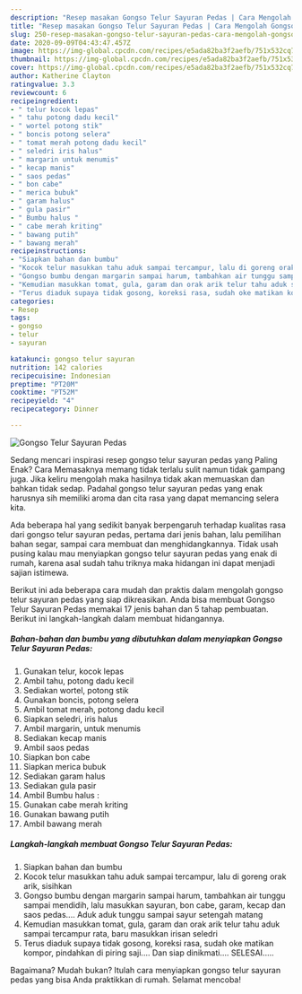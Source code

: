 ```yaml
---
description: "Resep masakan Gongso Telur Sayuran Pedas | Cara Mengolah Gongso Telur Sayuran Pedas Yang Sempurna"
title: "Resep masakan Gongso Telur Sayuran Pedas | Cara Mengolah Gongso Telur Sayuran Pedas Yang Sempurna"
slug: 250-resep-masakan-gongso-telur-sayuran-pedas-cara-mengolah-gongso-telur-sayuran-pedas-yang-sempurna
date: 2020-09-09T04:43:47.457Z
image: https://img-global.cpcdn.com/recipes/e5ada82ba3f2aefb/751x532cq70/gongso-telur-sayuran-pedas-foto-resep-utama.jpg
thumbnail: https://img-global.cpcdn.com/recipes/e5ada82ba3f2aefb/751x532cq70/gongso-telur-sayuran-pedas-foto-resep-utama.jpg
cover: https://img-global.cpcdn.com/recipes/e5ada82ba3f2aefb/751x532cq70/gongso-telur-sayuran-pedas-foto-resep-utama.jpg
author: Katherine Clayton
ratingvalue: 3.3
reviewcount: 6
recipeingredient:
- " telur kocok lepas"
- " tahu potong dadu kecil"
- " wortel potong stik"
- " boncis potong selera"
- " tomat merah potong dadu kecil"
- " seledri iris halus"
- " margarin untuk menumis"
- " kecap manis"
- " saos pedas"
- " bon cabe"
- " merica bubuk"
- " garam halus"
- " gula pasir"
- " Bumbu halus "
- " cabe merah kriting"
- " bawang putih"
- " bawang merah"
recipeinstructions:
- "Siapkan bahan dan bumbu"
- "Kocok telur masukkan tahu aduk sampai tercampur, lalu di goreng orak arik, sisihkan"
- "Gongso bumbu dengan margarin sampai harum, tambahkan air tunggu sampai mendidih, lalu masukkan sayuran, bon cabe, garam, kecap dan saos pedas.... Aduk aduk tunggu sampai sayur setengah matang"
- "Kemudian masukkan tomat, gula, garam dan orak arik telur tahu aduk sampai tercampur rata, baru masukkan irisan seledri"
- "Terus diaduk supaya tidak gosong, koreksi rasa, sudah oke matikan kompor, pindahkan di piring saji.... Dan siap dinikmati.... SELESAI....."
categories:
- Resep
tags:
- gongso
- telur
- sayuran

katakunci: gongso telur sayuran 
nutrition: 142 calories
recipecuisine: Indonesian
preptime: "PT20M"
cooktime: "PT52M"
recipeyield: "4"
recipecategory: Dinner

---
```



![Gongso Telur Sayuran Pedas](https://img-global.cpcdn.com/recipes/e5ada82ba3f2aefb/751x532cq70/gongso-telur-sayuran-pedas-foto-resep-utama.jpg)

Sedang mencari inspirasi resep gongso telur sayuran pedas yang Paling Enak? Cara Memasaknya memang tidak terlalu sulit namun tidak gampang juga. Jika keliru mengolah maka hasilnya tidak akan memuaskan dan bahkan tidak sedap. Padahal gongso telur sayuran pedas yang enak harusnya sih memiliki aroma dan cita rasa yang dapat memancing selera kita.

Ada beberapa hal yang sedikit banyak berpengaruh terhadap kualitas rasa dari gongso telur sayuran pedas, pertama dari jenis bahan, lalu pemilihan bahan segar, sampai cara membuat dan menghidangkannya. Tidak usah pusing kalau mau menyiapkan gongso telur sayuran pedas yang enak di rumah, karena asal sudah tahu triknya maka hidangan ini dapat menjadi sajian istimewa.




Berikut ini ada beberapa cara mudah dan praktis dalam mengolah gongso telur sayuran pedas yang siap dikreasikan. Anda bisa membuat Gongso Telur Sayuran Pedas memakai 17 jenis bahan dan 5 tahap pembuatan. Berikut ini langkah-langkah dalam membuat hidangannya.

<!--inarticleads1-->

##### Bahan-bahan dan bumbu yang dibutuhkan dalam menyiapkan Gongso Telur Sayuran Pedas:

1. Gunakan  telur, kocok lepas
1. Ambil  tahu, potong dadu kecil
1. Sediakan  wortel, potong stik
1. Gunakan  boncis, potong selera
1. Ambil  tomat merah, potong dadu kecil
1. Siapkan  seledri, iris halus
1. Ambil  margarin, untuk menumis
1. Sediakan  kecap manis
1. Ambil  saos pedas
1. Siapkan  bon cabe
1. Siapkan  merica bubuk
1. Sediakan  garam halus
1. Sediakan  gula pasir
1. Ambil  Bumbu halus :
1. Gunakan  cabe merah kriting
1. Gunakan  bawang putih
1. Ambil  bawang merah




<!--inarticleads2-->

##### Langkah-langkah membuat Gongso Telur Sayuran Pedas:

1. Siapkan bahan dan bumbu
1. Kocok telur masukkan tahu aduk sampai tercampur, lalu di goreng orak arik, sisihkan
1. Gongso bumbu dengan margarin sampai harum, tambahkan air tunggu sampai mendidih, lalu masukkan sayuran, bon cabe, garam, kecap dan saos pedas.... Aduk aduk tunggu sampai sayur setengah matang
1. Kemudian masukkan tomat, gula, garam dan orak arik telur tahu aduk sampai tercampur rata, baru masukkan irisan seledri
1. Terus diaduk supaya tidak gosong, koreksi rasa, sudah oke matikan kompor, pindahkan di piring saji.... Dan siap dinikmati.... SELESAI.....




Bagaimana? Mudah bukan? Itulah cara menyiapkan gongso telur sayuran pedas yang bisa Anda praktikkan di rumah. Selamat mencoba!
